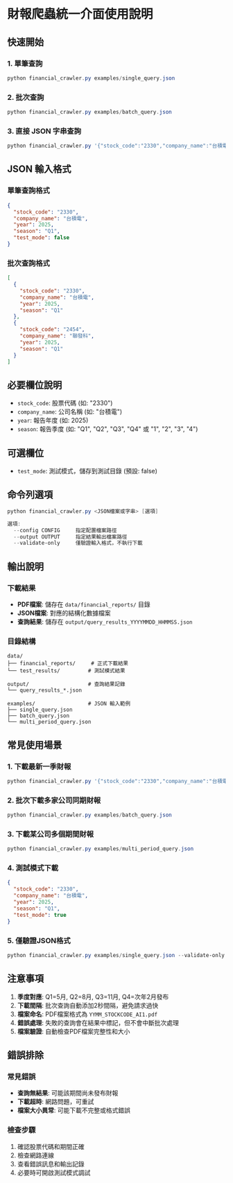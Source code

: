 # 財報爬蟲統一介面使用說明

## 快速開始

### 1. 單筆查詢
```powershell
python financial_crawler.py examples/single_query.json
```

### 2. 批次查詢
```powershell
python financial_crawler.py examples/batch_query.json
```

### 3. 直接 JSON 字串查詢
```powershell
python financial_crawler.py '{"stock_code":"2330","company_name":"台積電","year":2025,"season":"Q1"}'
```

## JSON 輸入格式

### 單筆查詢格式
```json
{
  "stock_code": "2330",
  "company_name": "台積電", 
  "year": 2025,
  "season": "Q1",
  "test_mode": false
}
```

### 批次查詢格式
```json
[
  {
    "stock_code": "2330",
    "company_name": "台積電",
    "year": 2025,
    "season": "Q1"
  },
  {
    "stock_code": "2454", 
    "company_name": "聯發科",
    "year": 2025,
    "season": "Q1"
  }
]
```

## 必要欄位說明

- `stock_code`: 股票代碼 (如: "2330")
- `company_name`: 公司名稱 (如: "台積電")  
- `year`: 報告年度 (如: 2025)
- `season`: 報告季度 (如: "Q1", "Q2", "Q3", "Q4" 或 "1", "2", "3", "4")

## 可選欄位

- `test_mode`: 測試模式，儲存到測試目錄 (預設: false)

## 命令列選項

```powershell
python financial_crawler.py <JSON檔案或字串> [選項]

選項:
  --config CONFIG     指定配置檔案路徑
  --output OUTPUT     指定結果輸出檔案路徑  
  --validate-only     僅驗證輸入格式，不執行下載
```

## 輸出說明

### 下載結果
- **PDF檔案**: 儲存在 `data/financial_reports/` 目錄
- **JSON檔案**: 對應的結構化數據檔案
- **查詢結果**: 儲存在 `output/query_results_YYYYMMDD_HHMMSS.json`

### 目錄結構
```
data/
├── financial_reports/     # 正式下載結果
└── test_results/         # 測試模式結果

output/                   # 查詢結果記錄
└── query_results_*.json

examples/                 # JSON 輸入範例
├── single_query.json
├── batch_query.json
└── multi_period_query.json
```

## 常見使用場景

### 1. 下載最新一季財報
```powershell
python financial_crawler.py '{"stock_code":"2330","company_name":"台積電","year":2025,"season":"Q1"}'
```

### 2. 批次下載多家公司同期財報
```powershell
python financial_crawler.py examples/batch_query.json
```

### 3. 下載某公司多個期間財報
```powershell
python financial_crawler.py examples/multi_period_query.json
```

### 4. 測試模式下載
```json
{
  "stock_code": "2330",
  "company_name": "台積電",
  "year": 2025, 
  "season": "Q1",
  "test_mode": true
}
```

### 5. 僅驗證JSON格式
```powershell
python financial_crawler.py examples/single_query.json --validate-only
```

## 注意事項

1. **季度對應**: Q1=5月, Q2=8月, Q3=11月, Q4=次年2月發布
2. **下載間隔**: 批次查詢自動添加2秒間隔，避免請求過快
3. **檔案命名**: PDF檔案格式為 `YYMM_STOCKCODE_AI1.pdf`
4. **錯誤處理**: 失敗的查詢會在結果中標記，但不會中斷批次處理
5. **檔案驗證**: 自動檢查PDF檔案完整性和大小

## 錯誤排除

### 常見錯誤
- **查詢無結果**: 可能該期間尚未發布財報
- **下載超時**: 網路問題，可重試
- **檔案大小異常**: 可能下載不完整或格式錯誤

### 檢查步驟
1. 確認股票代碼和期間正確
2. 檢查網路連線
3. 查看錯誤訊息和輸出記錄
4. 必要時可開啟測試模式調試
